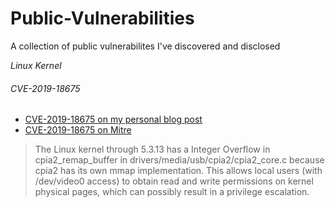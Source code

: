 # Public-Vulnerabilities

A collection of public vulnerabilites I've discovered and disclosed

*Linux Kernel*

###### CVE-2019-18675

* <a href="https://deshal3v.github.io/blog/kernel-research/mmap_exploitation">CVE-2019-18675 on my personal blog post</a>
* <a href="https://cve.mitre.org/cgi-bin/cvename.cgi?name=CVE-2019-18675">CVE-2019-18675 on Mitre</a>
> The Linux kernel through 5.3.13 has a Integer Overflow in cpia2_remap_buffer in drivers/media/usb/cpia2/cpia2_core.c because cpia2 has its own mmap implementation. This allows local users (with /dev/video0 access) to obtain read and write permissions on kernel physical pages, which can possibly result in a privilege escalation.

